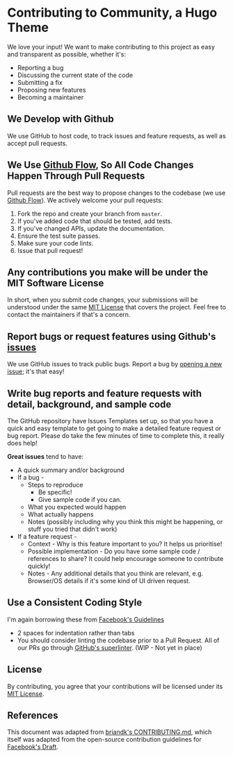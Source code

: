 # Contributing to Community, a Hugo Theme
We love your input! We want to make contributing to this project as easy and transparent as possible, whether it's:

- Reporting a bug
- Discussing the current state of the code
- Submitting a fix
- Proposing new features
- Becoming a maintainer

## We Develop with Github
We use GitHub to host code, to track issues and feature requests, as well as accept pull requests.

## We Use [Github Flow](https://guides.github.com/introduction/flow/index.html), So All Code Changes Happen Through Pull Requests
Pull requests are the best way to propose changes to the codebase (we use [Github Flow](https://guides.github.com/introduction/flow/index.html)). We actively welcome your pull requests:

1. Fork the repo and create your branch from `master`.
2. If you've added code that should be tested, add tests.
3. If you've changed APIs, update the documentation.
4. Ensure the test suite passes.
5. Make sure your code lints.
6. Issue that pull request!

## Any contributions you make will be under the MIT Software License
In short, when you submit code changes, your submissions will be understood under the same [MIT License](https://github.com/chrisreddington/hugo-community/blob/main/LICENSE) that covers the project. Feel free to contact the maintainers if that's a concern.

## Report bugs or request features using Github's [issues](https://github.com/chrisreddington/hugo-community/issues)
We use GitHub issues to track public bugs. Report a bug by [opening a new issue](https://github.com/chrisreddington/hugo-community/issues/new/choose); it's that easy!

## Write bug reports and feature requests with detail, background, and sample code

The GitHub repository have Issues Templates set up, so that you have a quick and easy template to get going to make a detailed feature request or bug report. Please do take the few minutes of time to complete this, it really does help!

**Great issues** tend to have:

- A quick summary and/or background
- If a bug - 
  - Steps to reproduce
    - Be specific!
    - Give sample code if you can. 
  - What you expected would happen
  - What actually happens
  - Notes (possibly including why you think this might be happening, or stuff you tried that didn't work)
- If a feature request - 
  - Context - Why is this feature important to you? It helps us prioritise!
  - Possible implementation - Do you have some sample code / references to share? It could help encourage someone to contribute quickly!
  - Notes - Any additional details that you think are relevant, e.g. Browser/OS details if it's some kind of UI driven request.


## Use a Consistent Coding Style
I'm again borrowing these from [Facebook's Guidelines](https://github.com/facebook/draft-js/blob/a9316a723f9e918afde44dea68b5f9f39b7d9b00/CONTRIBUTING.md)

* 2 spaces for indentation rather than tabs
* You should consider linting the codebase prior to a Pull Request. All of our PRs go through [GitHub's superlinter](https://github.com/github/super-linter). (WIP - Not yet in place)

## License
By contributing, you agree that your contributions will be licensed under its [MIT License](https://github.com/chrisreddington/hugo-community/blob/main/LICENSE).

## References
This document was adapted from [briandk's CONTRIBUTING.md](https://gist.github.com/briandk/3d2e8b3ec8daf5a27a62), which itself was adapted from the open-source contribution guidelines for [Facebook's Draft](https://github.com/facebook/draft-js/blob/a9316a723f9e918afde44dea68b5f9f39b7d9b00/CONTRIBUTING.md).